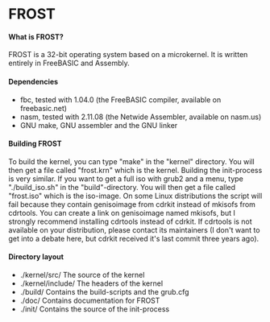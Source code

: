 FROST
======

#### What is FROST? ####
FROST is a 32-bit operating system based on a microkernel. It is written
entirely in FreeBASIC and Assembly.

#### Dependencies ####
- fbc, tested with 1.04.0 (the FreeBASIC compiler, available on freebasic.net)
- nasm, tested with 2.11.08 (the Netwide Assembler, available on nasm.us)
- GNU make, GNU assembler and the GNU linker

#### Building FROST ####
To build the kernel, you can type "make" in the "kernel" directory. You will then
get a file called "frost.krn" which is the kernel.
Building the init-process is very similar.
If you want to get a full iso with grub2 and a menu, type "./build_iso.sh" in
the "build"-directory. You will then get a file called "frost.iso" which is
the iso-image.
On some Linux distributions the script will fail because they contain
genisoimage from cdrkit instead of mkisofs from cdrtools. You can create
a link on genisoimage named mkisofs, but I strongly recommend installing
cdrtools instead of cdrkit. If cdrtools is not available on your distribution,
please contact its maintainers (I don't want to get into a debate here, but
cdrkit received it's last commit three years ago).

#### Directory layout ####

- ./kernel/src/              The source of the kernel
- ./kernel/include/          The headers of the kernel
- ./build/                   Contains the build-scripts and the grub.cfg
- ./doc/                     Contains documentation for FROST
- ./init/                    Contains the source of the init-process

